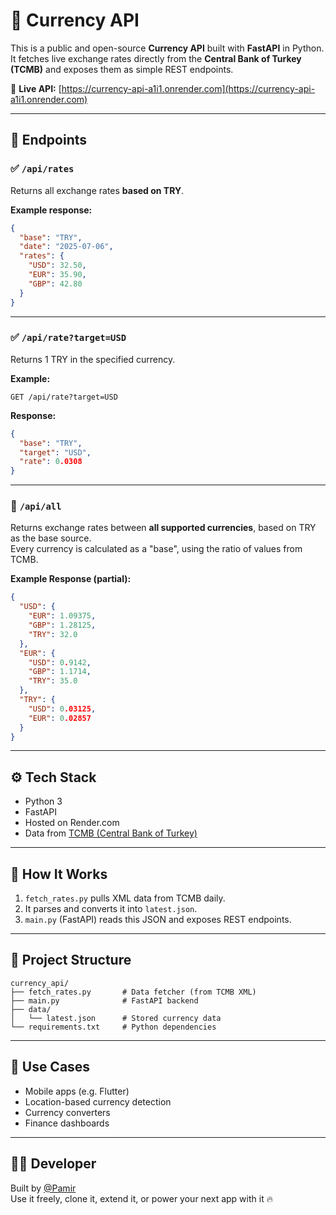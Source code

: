 # 💸 Currency API

This is a public and open-source **Currency API** built with **FastAPI** in Python.  
It fetches live exchange rates directly from the **Central Bank of Turkey (TCMB)** and exposes them as simple REST endpoints.

🔗 **Live API:** [https://currency-api-a1i1.onrender.com](https://currency-api-a1i1.onrender.com)

---

## 🧩 Endpoints

### ✅ `/api/rates`
Returns all exchange rates **based on TRY**.

**Example response:**
```json
{
  "base": "TRY",
  "date": "2025-07-06",
  "rates": {
    "USD": 32.50,
    "EUR": 35.90,
    "GBP": 42.80
  }
}
```

---

### ✅ `/api/rate?target=USD`
Returns 1 TRY in the specified currency.

**Example:**
```
GET /api/rate?target=USD
```

**Response:**
```json
{
  "base": "TRY",
  "target": "USD",
  "rate": 0.0308
}
```

---

### 🧠 `/api/all`  
Returns exchange rates between **all supported currencies**, based on TRY as the base source.  
Every currency is calculated as a "base", using the ratio of values from TCMB.

**Example Response (partial):**
```json
{
  "USD": {
    "EUR": 1.09375,
    "GBP": 1.28125,
    "TRY": 32.0
  },
  "EUR": {
    "USD": 0.9142,
    "GBP": 1.1714,
    "TRY": 35.0
  },
  "TRY": {
    "USD": 0.03125,
    "EUR": 0.02857
  }
}
```

---

## ⚙️ Tech Stack

- Python 3
- FastAPI
- Hosted on Render.com
- Data from [TCMB (Central Bank of Turkey)](https://www.tcmb.gov.tr/kurlar/today.xml)

---

## 🚀 How It Works

1. `fetch_rates.py` pulls XML data from TCMB daily.
2. It parses and converts it into `latest.json`.
3. `main.py` (FastAPI) reads this JSON and exposes REST endpoints.

---

## 📁 Project Structure

```
currency_api/
├── fetch_rates.py       # Data fetcher (from TCMB XML)
├── main.py              # FastAPI backend
├── data/
│   └── latest.json      # Stored currency data
└── requirements.txt     # Python dependencies
```

---

## 💬 Use Cases

- Mobile apps (e.g. Flutter)
- Location-based currency detection
- Currency converters
- Finance dashboards

---

## 🧑‍💻 Developer

Built by [@Pamir](https://github.com/pamiracar)  
Use it freely, clone it, extend it, or power your next app with it 🔥
